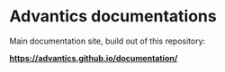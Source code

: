 # Advantics documentations

Main documentation site, build out of this repository:

**https://advantics.github.io/documentation/**
